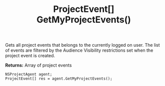 ﻿---
uid: crmscript_ref_NSProjectAgent_GetMyProjectEvents
title: ProjectEvent[] GetMyProjectEvents()
intellisense: NSProjectAgent.GetMyProjectEvents
keywords: NSProjectAgent, GetMyProjectEvents
so.topic: reference
---

Gets all project events that belongs to the currently logged on user. The list of events are filtered by the Audience Visibility restrictions set when the project event is created.


**Returns:** Array of project events

```crmscript
NSProjectAgent agent;
ProjectEvent[] res = agent.GetMyProjectEvents();
```

